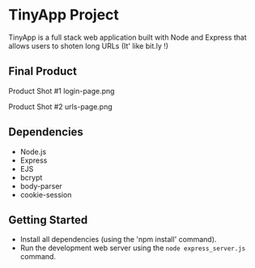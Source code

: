 # TinyApp Project

TinyApp is a full stack web application built with Node and Express that allows users to shoten long URLs (It' like bit.ly !)

## Final Product
Product Shot #1
login-page.png

Product Shot #2
urls-page.png

## Dependencies

- Node.js
- Express
- EJS
- bcrypt
- body-parser
- cookie-session

## Getting Started

- Install all dependencies (using the 'npm install' command).
- Run the development web server using the `node express_server.js` command.